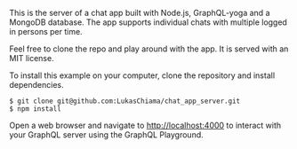 This is the server of a chat app built with Node.js, GraphQL-yoga and a MongoDB database. The app supports individual chats with multiple logged in persons per time.

Feel free to clone the repo and play around with the app. It is served with an MIT license.

To install this example on your computer, clone the repository and install dependencies.

```
$ git clone git@github.com:LukasChiama/chat_app_server.git
$ npm install
```
Open a web browser and navigate to [http://localhost:4000](http://localhost:4000) to interact with your GraphQL server using the GraphQL Playground.